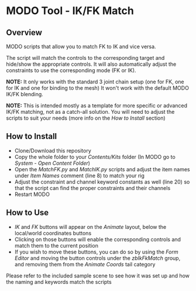 # MODO Tool - IK/FK Match
## Overview
MODO scripts that allow you to match FK to IK and vice versa.

The script will match the controls to the corresponding target and hide/show
the appropriate controls. It will also automatically adjust the constraints
to use the corresponding mode (FK or IK).

**NOTE:** It only works with the standard 3 joint chain setup (one for FK, one for IK and one for binding to the mesh)
It won't work with the default MODO IK/FK blending.

**NOTE:** This is intended mostly as a template for more specific or advanced IK/FK matching, not as a catch-all solution.
You will need to adjust the scripts to suit your needs (more info on the *How to Install* section)

## How to Install
- Clone/Download this repository
- Copy the whole folder to your *Contents/Kits* folder (In MODO go to *System - Open Content Folder*)
- Open the *MatchFK.py* and *MatchIK.py* scripts and adjust the item names under *Item Names* comment (line 8) to match your rig
- Adjust the constraint and channel keyword constants as well (line 20) so that the script can find the proper constraints and
their channels
- Restart MODO

## How to Use
- *IK* and *FK* buttons will appear on the *Animate* layout, below the local/world coordinates buttons
- Clicking on those buttons will enable the corresponding controls and match them to the current position
- If you wish to move these buttons, you can do so by using the *Form Editor* and moving the
button controls under the *zbIkFkMatch* group, and removing them from the *Animate Coords* tail category

Please refer to the included sample scene to see how it was set up and how the naming and keywords match the scripts
